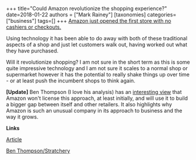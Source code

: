 +++
title="Could Amazon revolutionize the shopping experience?"
date=2018-01-22
authors = ["Mark Rainey"]
[taxonomies]
categories=["business"]
tags=[]
+++
[Amazon just opened the first store with no cashiers or checkouts.](https://www.inc.com/betsy-mikel/amazon-just-made-a-huge-announcement-that-will-completely-change-future-of-shopping.html)
<!-- more -->

Using technology it has been able to do away with both of these traditional aspects of a shop and just let customers walk out, having worked out what they have purchased.

Will it revolutionize shopping? I am not sure in the short term as this is some quite impressive technology and I am not sure it scales to a normal shop or supermarket however it has the potential to really shake things up over time - or at least push the incumbent shops to think again.

**[Update]** Ben Thompson (I love his analysis) has an [interesting view](https://stratechery.com/2018/amazons-go-and-the-future/) that Amazon won't license this approach, at least initially, and will use it to build a bigger gap between itself and other retailers. It also highlights why Amazon is such an unusual company in its approach to business and the way it grows.

__Links__

[Article](https://www.inc.com/betsy-mikel/amazon-just-made-a-huge-announcement-that-will-completely-change-future-of-shopping.html)

[Ben Thompson/Stratchery](https://stratechery.com/2018/amazons-go-and-the-future/)

